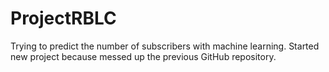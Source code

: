 # ProjectRBLC
Trying to predict the number of subscribers with machine learning.
Started new project because messed up the previous GitHub repository.